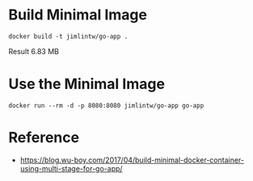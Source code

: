 # Build Minimal Image

```
docker build -t jimlintw/go-app .
```

Result 6.83 MB

# Use the Minimal Image

```
docker run --rm -d -p 8080:8080 jimlintw/go-app go-app
```

# Reference

* https://blog.wu-boy.com/2017/04/build-minimal-docker-container-using-multi-stage-for-go-app/
